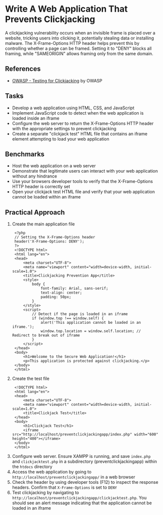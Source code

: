 # Write A Web Application That Prevents Clickjacking
A clickjacking vulnerability occurs when an invisible frame is placed over a website, tricking users into clicking it, potentially stealing data or installing malware. The X-Frame-Options HTTP header helps prevent this by controlling whether a page can be framed. Setting it to "DENY" blocks all framing, while "SAMEORIGIN" allows framing only from the same domain.

## References
- [OWASP - Testing for Clickjacking](https://owasp.org/www-project-web-security-testing-guide/v41/4-Web_Application_Security_Testing/11-Client_Side_Testing/09-Testing_for_Clickjacking) by OWASP


## Tasks
- Develop a web application using HTML, CSS, and JavaScript
- Implement JavaScript code to detect when the web application is loaded inside an iframe
- Configure the web server to return the X-Frame-Options HTTP header with the appropriate settings to prevent clickjacking
- Create a separate "clickjack test" HTML file that contains an iframe element attempting to load your web application
  
## Benchmarks
- Host the web application on a web server
- Demonstrate that legitimate users can interact with your web application without any hindrance
- Use your browsers developer tools to verify that the X-Frame-Options HTTP header is correctly set
- Open your clickjack test HTML file and verify that your web application cannot be loaded within an iframe

## Practical Approach
1. Create the main application file
   ```
    <?php
    // Setting the X-Frame-Options header
    header('X-Frame-Options: DENY');
    ?>
    <!DOCTYPE html>
    <html lang="en">
    <head>
        <meta charset="UTF-8">
        <meta name="viewport" content="width=device-width, initial-scale=1.0">
        <title>Clickjacking Prevention App</title>
        <style>
            body {
                font-family: Arial, sans-serif;
                text-align: center;
                padding: 50px;
            }
        </style>
        <script>
            // Detect if the page is loaded in an iframe
            if (window.top !== window.self) {
                alert('This application cannot be loaded in an iframe.');
                window.top.location = window.self.location; // Redirect to break out of iframe
            }
        </script>
    </head>
    <body>
        <h1>Welcome to the Secure Web Application!</h1>
        <p>This application is protected against clickjacking.</p>
    </body>
    </html>
   ```
2. Create the test file
   ```
    <!DOCTYPE html>
    <html lang="en">
    <head>
        <meta charset="UTF-8">
        <meta name="viewport" content="width=device-width, initial-scale=1.0">
        <title>Clickjack Test</title>
    </head>
    <body>
        <h1>Clickjack Test</h1>
        <iframe src="http://localhost/preventclickjackingapp/index.php" width="600" height="400"></iframe>
    </body>
    </html>
   ```
3. Configure web server. Ensure XAMPP is running, and save `index.php` and `clickjacktest.php` in a subdirectory (preventclickjackingapp) within the `htdocs` directory
4. Access the web application by going to `http://localhost/preventclickjackingapp/` in a web browser
5. Check the header by using developer tools (F12) to inspect the response headers. Confirm that `X-Frame-Options` is set to `DENY`
6. Test clickjacking by navigating to `http://localhost/preventclickjackingapp/clickjacktest.php`. You should see an alert message indicating that the application cannot be loaded in an iframe
